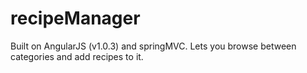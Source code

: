 # recipeManager
Built on AngularJS (v1.0.3) and springMVC. Lets you browse between categories and add recipes to it.
